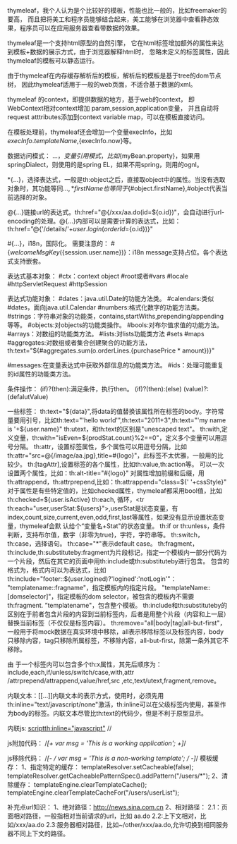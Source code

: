 
thymeleaf，我个人认为是个比较好的模板，性能也比一般的，比如freemaker的要高，
而且把将美工和程序员能够结合起来，美工能够在浏览器中查看静态效果，程序员可以在应用服务器查看带数据的效果。

thymeleaf是一个支持html原型的自然引擎，
它在html标签增加额外的属性来达到模板+数据的展示方式，由于浏览器解释html时，
忽略未定义的标签属性，因此thymeleaf的模板可以静态运行。

由于thymeleaf在内存缓存解析后的模板，解析后的模板是基于tree的dom节点树，
因此thymeleaf适用于一般的web页面，不适合基于数据的xml。

thymeleaf 的context，即提供数据的地方，基于web的context，
即WebContext相对context增加 param,session,application变量，
并且自动将request atttributes添加到context variable map，可以在模板直接访问。

在模板处理前，thymeleaf还会增加一个变量execInfo，比如${execInfo.templateName},${execInfo.now}等。

数据访问模式：
${...}，变量引用模式，比如${myBean.property}，如果用springDialect，则使用的是spring EL，如果不用spring，则用的ognl。

*{...}，选择表达式，一般是th:object之后，直接取object中的属性。当没有选取对象时，其功能等同${...},*{firstName}也等同于${#object.firstName},#object代表当前选择的对象。

@{...}链接url的表达式。th:href="@{/xxx/aa.do(id=${o.id})"，会自动进行url-encoding的处理。@{...}内部可以是需要计算的表达式，比如：
th:href=”@{'/details/'+${user.login}(orderId=${o.id})}"

#{...}，i18n，国际化。
需要注意的：
#{${welcomeMsgKey}(${session.user.name})}：i18n message支持占位。各个表达式支持嵌套。

表达式基本对象：
#ctx：context object
#root或者#vars
#locale
#httpServletRequest
#httpSession

表达式功能对象：
#dates：java.util.Date的功能方法类。
#calendars:类似#dates，面向java.util.Calendar
#numbers:格式化数字的功能方法类。
#strings：字符串对象的功能类，contains,startWiths,prepending/appending等等。
#objects:对objects的功能类操作。
#bools:对布尔值求值的功能方法。
#arrays：对数组的功能类方法。
#lists:对lists功能类方法
#sets
#maps
#aggregates:对数组或者集合创建聚合的功能方法，
th:text="${#aggregates.sum(o.orderLines.{purchasePrice * amount})}"

#messages:在变量表达式中获取外部信息的功能类方法。
#ids：处理可能重复的id属性的功能类方法。


条件操作：
(if)?(then):满足条件，执行then。
(if)?(then):(else)
(value)?:(defalutValue)


一些标签：
th:text="${data}",将data的值替换该属性所在标签的body。字符常量要用引号，比如th:text="'hello world'",th:text="2011+3",th:text="'my name is '+${user.name}"
th:utext，和th:text的区别是"unescaped text"。
th:with,定义变量，th:with="isEven=${prodStat.count}%2==0"，定义多个变量可以用逗号分隔。
th:attr，设置标签属性，多个属性可以用逗号分隔，比如th:attr="src=@{/image/aa.jpg},title=#{logo}"，此标签不太优雅，一般用的比较少。
th:[tagAttr],设置标签的各个属性，比如th:value,th:action等。
可以一次设置两个属性，比如：th:alt-title="#{logo}"
对属性增加前缀和后缀，用th:attrappend，th:attrprepend,比如：th:attrappend="class=${' '+cssStyle}"
对于属性是有些特定值的，比如checked属性，thymeleaf都采用bool值，比如th:checked=${user.isActive}
th:each, 循环，<tr th:each="user,userStat:${users}">,userStat是状态变量，有 index,count,size,current,even,odd,first,last等属性，如果没有显示设置状态变量，thymeleaf会默 认给个“变量名+Stat"的状态变量。
th:if or th:unless，条件判断，支持布尔值，数字（非零为true)，字符，字符串等。
th:switch，th:case，选择语句。 th:case="*"表示default case。
th:fragment，th:include,th:substituteby:fragment为片段标记，指定一个模板内一部分代码为一个片段，然后在其它的页面中用th:include或th:substituteby进行包含。
包含的格式为，格式内可以为表达式，比如th:include="footer::$(user.logined)?'logined':'notLogin'"：
"templatename::fragname"，指定模板内的指定片段。
"templateName::[domselector]"，指定模板的dom selector，被包含的模板内不需要th:fragment.
”templatename"，包含整个模板。
th:include和th:substituteby的区别在于前者包含片段的内容到当前标签内，后者是用整个片段（内容和上一层）替换当前标签（不仅仅是标签内容）。
th:remove="all|body|tag|all-but-first"，一般用于将mock数据在真实环境中移除，all表示移除标签以及标签内容，body只移除内容，tag只移除所属标签，不移除内容，all-but-first，除第一条外其它不移除。


由 于一个标签内可以包含多个th:x属性，其先后顺序为：include,each,if/unless/switch/case,with,attr /attrprepend/attrappend,value/href,src ,etc,text/utext,fragment,remove。

内联文本：[[...]]内联文本的表示方式，使用时，必须先用th:inline="text/javascript/none"激活，th:inline可以在父级标签内使用，甚至作为body的标签。内联文本尽管比th:text的代码少，但是不利于原型显示。

内联js:
<scriptth:inline="javascript">
/*<![CDATA[*/
...
var username = /*[[${sesion.user.name}]]*/ 'Sebastian';
...
/*]]>*/
</script>

js附加代码：
/*[+
var msg = 'This is a working application';
+]*/

js移除代码：
/*[- */
var msg = 'This is a non-working template';
/* -]*/
模板缓存：
1、指定特定的缓存：
templateResolver.setCacheable(false);
templateResolver.getCacheablePatternSpec().addPattern("/users/*");
2、清除缓存：
templateEngine.clearTemplateCache();
templateEngine.clearTemplateCacheFor("/users/userList");




补充点url知识：
1、绝对路径：http://news.sina.com.cn
2、相对路径：
    2.1：页面相对路径，一般指相对当前请求的url，比如 aa.do
    2.2:上下文相对，比如/xxx/aa.do
    2.3:服务器相对路径，比如~/other/xxx/aa.do,允许切换到相同服务器不同上下文的路径。
